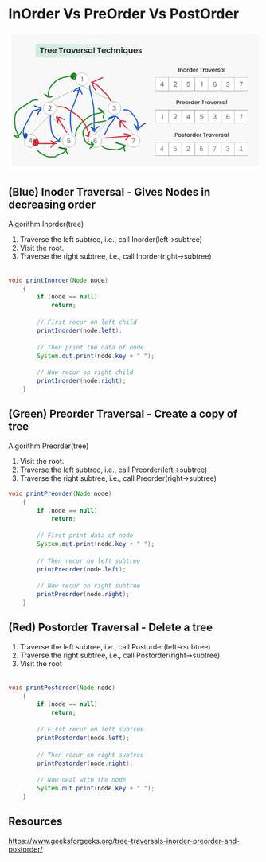 # InOrder Vs PreOrder Vs PostOrder

![alt text](../Assets/dfs.png)


## (Blue) Inoder Traversal - Gives Nodes in decreasing order

Algorithm Inorder(tree)
1. Traverse the left subtree, i.e., call Inorder(left->subtree)
2. Visit the root.
3. Traverse the right subtree, i.e., call Inorder(right->subtree)

```java

void printInorder(Node node)
    {
        if (node == null)
            return;
 
        // First recur on left child
        printInorder(node.left);
 
        // Then print the data of node
        System.out.print(node.key + " ");
 
        // Now recur on right child
        printInorder(node.right);
    }


```


## (Green) Preorder Traversal - Create a copy of tree

Algorithm Preorder(tree)
1. Visit the root.
2. Traverse the left subtree, i.e., call Preorder(left->subtree)
3. Traverse the right subtree, i.e., call Preorder(right->subtree) 

```java
void printPreorder(Node node)
    {
        if (node == null)
            return;
 
        // First print data of node
        System.out.print(node.key + " ");
 
        // Then recur on left subtree
        printPreorder(node.left);
 
        // Now recur on right subtree
        printPreorder(node.right);
    }


```


## (Red) Postorder Traversal - Delete a tree

1. Traverse the left subtree, i.e., call Postorder(left->subtree)
2. Traverse the right subtree, i.e., call Postorder(right->subtree)
3. Visit the root

```java

void printPostorder(Node node)
    {
        if (node == null)
            return;
 
        // First recur on left subtree
        printPostorder(node.left);
 
        // Then recur on right subtree
        printPostorder(node.right);
 
        // Now deal with the node
        System.out.print(node.key + " ");
    }


```


## Resources

https://www.geeksforgeeks.org/tree-traversals-inorder-preorder-and-postorder/